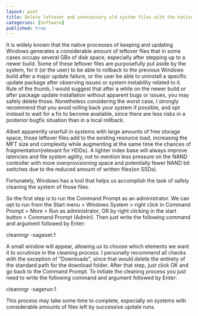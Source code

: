 ```yaml
---
layout: post
title: Delete leftover and unnecessary old system files with the native Windows cleanmgr tool
categories: [Software]
published: true
---
```


It is widely known that the native processes of keeping and updating Windows generates a considerable amount of leftover files that in some cases occupy several GBs of disk space, especially after stepping up to a newer build. Some of these leftover files are purposefully put aside by the system, for it (or the user) to be able to rollback to the previous Windows build after a major update failure, or the user be able to uninstall a specific update package after observing issues or system instability related to it. Rule of the thumb, I would suggest that after a while on the newer build or after package update installation without apparent bugs or issues, you may safely delete those. Nonetheless considering the worst case, I strongly recommend that you avoid rolling back your system if possible, and opt instead to wait for a fix to become available, since there are less risks in a posterior bugfix situation than in a local rollback.

Albeit apparently unarfull in systems with large amounts of free storage space, those leftover files add to the existing resource load, increasing the MFT size and complexity while augmenting at the same time the chances of fragmentation(relevant for HDDs). A lighter index base will always improve latencies and file system agility, not to mention less pressure on the NAND controller with more overprovisioning space and potentially fewer NAND bit switches due to the reduced amount of written files(on SSDs).

Fortunately, Windows has a tool that helps us accomplish the task of safely cleaning the system of those files.

So the first step is to run the Command Prompt as an administrator. We can opt to run from the Start menu > Windows System > right click in Command Prompt > More > Run as administrator, OR by right clicking in the start button > Command Prompt (Admin). Then just write the following command and argument followed by Enter:

<p class="message">cleanmgr -sageset:1</p>

A small window will appear, allowing us to choose which elements we want it to scrutinize in the cleaning process. I personally recommend all checks with the exception of "Downloads", since that would delete the entirety of the standard path for the download folder. After that step, just click OK and go back to the Command Prompt. To initiate the cleaning process you just need to write the following command and argument followed by Enter:

<p class="message">cleanmgr -sagerun:1</p>

This process may take some time to complete, especially on systems with considerable amounts of files left by successive update runs.
